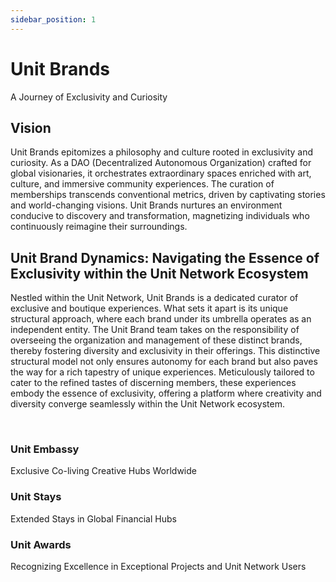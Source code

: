```yaml
---
sidebar_position: 1
---
```


# Unit Brands

A Journey of Exclusivity and Curiosity

## Vision

Unit Brands epitomizes a philosophy and culture rooted in exclusivity and curiosity. As a DAO (Decentralized Autonomous Organization) crafted for global visionaries, it orchestrates extraordinary spaces enriched with art, culture, and immersive community experiences. The curation of memberships transcends conventional metrics, driven by captivating stories and world-changing visions. Unit Brands nurtures an environment conducive to discovery and transformation, magnetizing individuals who continuously reimagine their surroundings.

## Unit Brand Dynamics: Navigating the Essence of Exclusivity within the Unit Network Ecosystem

Nestled within the Unit Network, Unit Brands is a dedicated curator of exclusive and boutique experiences. What sets it apart is its unique structural approach, where each brand under its umbrella operates as an independent entity. The Unit Brand team takes on the responsibility of overseeing the organization and management of these distinct brands, thereby fostering diversity and exclusivity in their offerings. This distinctive structural model not only ensures autonomy for each brand but also paves the way for a rich tapestry of unique experiences. Meticulously tailored to cater to the refined tastes of discerning members, these experiences embody the essence of exclusivity, offering a platform where creativity and diversity converge seamlessly within the Unit Network ecosystem.

<br />

<!-- <div class="card-demo" style={{ display: 'flex', flexDirection: 'row'}}>
  <div class="card" style={{ marginRight: '16px', width: '33.33%', textAlign: 'center'}}>
    <div class="card__header">
      <h3>Unit Embassy</h3>
    </div>
    <div class="card__body">
      <p>
        Exclusive Co-living Creative Hubs Worldwide
      </p>
    </div>
  </div>
  <div class="card" style={{ marginRight: '16px', width: '33.33%', textAlign: 'center'}}>
    <div class="card__header">
      <h3>Unit Stays</h3>
    </div>
    <div class="card__body">
      <p>
        Extended Stays in Global Financial Hubs
      </p>
    </div>
  </div>
  <div class="card" style={{ textAlign: 'center', width: '33.33%'}}>
    <div class="card__header">
      <h3>Unit Awards</h3>
    </div>
    <div class="card__body">
      <p>
        Recognizing Excellence in Exceptional Projects and Unit Network Users
      </p>
    </div>
  </div>
</div> -->

<div class="card-demo" style={{ display: 'grid', gridTemplateColumns: 'repeat(3, 1fr)', gap: '16px'
}}>

  <div class="card" style={{ marginRight: '16px', textAlign: 'center' }}>
    <div class="card__header">
      <h3>Unit Embassy</h3>
    </div>
    <div class="card__body">
      <p>
        Exclusive Co-living Creative Hubs Worldwide
      </p>
    </div>
  </div>

  <div class="card" style={{ marginRight: '16px', textAlign: 'center' }}>
    <div class="card__header">
      <h3>Unit Stays</h3>
    </div>
    <div class="card__body">
      <p>
        Extended Stays in Global Financial Hubs
      </p>
    </div>
  </div>

  <div class="card" style={{ textAlign: 'center'}}>
    <div class="card__header">
      <h3>Unit Awards</h3>
    </div>
    <div class="card__body">
      <p>
        Recognizing Excellence in Exceptional Projects and Unit Network Users
      </p>
    </div>
  </div>

</div>
